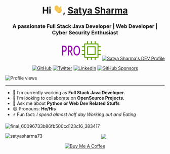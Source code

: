 <h1 align="center">Hi <img src="https://raw.githubusercontent.com/ABSphreak/ABSphreak/master/gifs/Hi.gif" width="30px">, <a href="https://satyasharma73.github.io/sharma/">Satya Sharma</a></h1>
<h3 align="center">A passionate Full Stack Java Developer | Web Developer | Cyber Security Enthusiast</h3>

<p align="right">
<a href="#"><img src='https://raw.githubusercontent.com/acervenky/animated-github-badges/master/assets/pro.gif' height="60" width="60"></a> <a href='#'><img src='https://raw.githubusercontent.com/acervenky/animated-github-badges/master/assets/devbadge.gif' height="60" width="60"></a> <a href="#"><img src="https://d2fltix0v2e0sb.cloudfront.net/dev-badge.svg" alt="Satya Sharma's DEV Profile" height="60" width="60"> </a>
</p>

<p align="center">
	<a href="#"><img src="https://img.shields.io/github/followers/reddyprasade.svg?label=GitHub&style=social" alt="GitHub"></a>
	<a href="#"><img src="https://img.shields.io/twitter/follow/ReddyPrasade?label=Twitter&style=social" alt="Twitter"></a>
	<a href="#"><img src="https://img.shields.io/badge/LinkedIn--_.svg?style=social&logo=linkedinColor=orange" alt="LinkedIn"></a>
	<a href="#"><img src="https://img.shields.io/badge/GitHub_Sponsors--_.svg?style=social&logo=github&logoColor=orange" alt="GitHub Sponsors"></a>
	
</p>

![Profile views](https://gpvc.arturio.dev/SatyaSharma73) 

<hr>

- 🌱 I’m currently working as **Full Stack Java Developer.**
- 👯 I’m looking to collaborate on **OpenSource Projects.**
- 💬 Ask me about **Python or Web Dev Related Stuffs**
- 😄 Pronouns: **He/His**
- ⚡ Fun fact: *I spend almost half day Working out and Eating* 

 ![final_60096733b86fb500cd123c16_383417](https://user-images.githubusercontent.com/71933842/105571705-403b0300-5d78-11eb-9a02-9da05e6d436c.gif)

<p><img align="left" src="https://github-readme-stats.vercel.app/api/top-langs?username=satyasharma73&show_icons=true&locale=en&layout=compact&hide_border=true" alt="satyasharma73" /></p>  

<p align="center">
<img align="center" src="https://github-readme-stats.vercel.app/api?username=satyasharma73&show_icons=true&hide_border=true">
</p>

<p align="center">
<a href="https://satyasharma73.github.io/sharma/" target="_blank"><img src="https://cdn.buymeacoffee.com/buttons/default-red.png" alt="Buy Me A Coffee" height="40" width="170" ></a>
</p>
